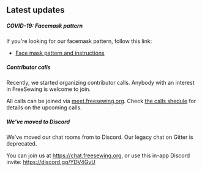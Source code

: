 ---
---

## Latest updates

##### COVID-19: Facemask pattern
              
If you're looking for our facemask pattern, follow this link:

 - [Face mask pattern and instructions](/blog/facemask-frenzy)
            

##### Contributor calls

Recently, we started organizing contributor calls.
Anybody with an interest in FreeSewing is welcome to join.

All calls can be joined via [meet.freesewing.org](https://meet.freesewing.org/).
Check [the calls shedule](/community/calls/) for details on the upcoming calls.

##### We've moved to Discord

We've moved our chat rooms from to Discord. Our legacy chat on Gitter is deprecated.

You can join us at https://chat.freesewing.org, or use this in-app Discord invite: https://discord.gg/YDV4GvU

